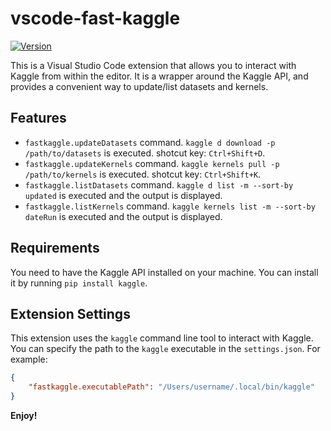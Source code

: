 # vscode-fast-kaggle

[![Version](https://vsmarketplacebadges.dev/version-short/smly.fastkaggle.svg)](https://marketplace.visualstudio.com/items?itemName=smly.fastkaggle)

This is a Visual Studio Code extension that allows you to interact with Kaggle from within the editor. It is a wrapper around the Kaggle API, and provides a convenient way to update/list datasets and kernels.

## Features

* `fastkaggle.updateDatasets` command. `kaggle d download -p /path/to/datasets` is executed. shotcut key: `Ctrl+Shift+D`.
* `fastkaggle.updateKernels` command. `kaggle kernels pull -p /path/to/kernels` is executed. shotcut key: `Ctrl+Shift+K`.
* `fastkaggle.listDatasets` command. `kaggle d list -m --sort-by updated` is executed and the output is displayed.
* `fastkaggle.listKernels` command. `kaggle kernels list -m --sort-by dateRun` is executed and the output is displayed.

## Requirements

You need to have the Kaggle API installed on your machine. You can install it by running `pip install kaggle`.

## Extension Settings

This extension uses the `kaggle` command line tool to interact with Kaggle. You can specify the path to the `kaggle` executable in the `settings.json`. For example:

```json
{
    "fastkaggle.executablePath": "/Users/username/.local/bin/kaggle"
}
```

**Enjoy!**
